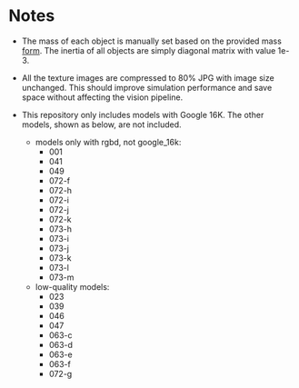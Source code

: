 # Notes

- The mass of each object is manually set based on the provided mass [form](http://www.ycbbenchmarks.com/wp-content/uploads/2015/09/object-list-Sheet1.pdf). The inertia of all objects are simply diagonal matrix with value 1e-3.

- All the texture images are compressed to 80% JPG with image size unchanged. This should improve simulation performance and save space without affecting the vision pipeline.

- This repository only includes models with Google 16K. The other models, shown as below, are not included.

    - models only with rgbd, not google_16k:
        - 001
        - 041
        - 049
        - 072-f
        - 072-h
        - 072-i
        - 072-j
        - 072-k
        - 073-h
        - 073-i
        - 073-j
        - 073-k
        - 073-l
        - 073-m
    - low-quality models:
        - 023
        - 039
        - 046
        - 047
        - 063-c
        - 063-d
        - 063-e
        - 063-f
        - 072-g

    